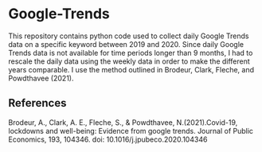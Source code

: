 # Google-Trends

This repository contains python code used to collect daily Google Trends data on a specific keyword between 2019 and 2020. Since daily Google Trends data is not available for time periods longer than 9 months, I had to rescale the daily data using the weekly data in order to make the different years comparable. I use the method outlined in Brodeur,  Clark,  Fleche,  and  Powdthavee  (2021).

## References

Brodeur, A., Clark, A. E., Fleche, S., & Powdthavee, N.(2021).Covid-19, lockdowns and well-being: Evidence from google trends. Journal of Public Economics, 193, 104346. doi: 10.1016/j.jpubeco.2020.104346
